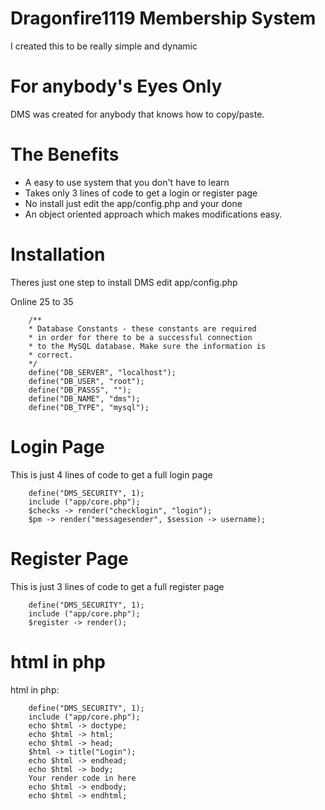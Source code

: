 Dragonfire1119 Membership System
=================================

I created this to be really simple and dynamic

For anybody's Eyes Only
=========================
DMS was created for anybody that knows how to copy/paste.


The Benefits
============
* A easy to use system that you don't have to learn
* Takes only 3 lines of code to get a login or register page
* No install just edit the app/config.php and your done
* An object oriented approach which makes modifications easy.


Installation
============
Theres just one step to install DMS edit app/config.php

Online 25 to 35

		/**
		* Database Constants - these constants are required
		* in order for there to be a successful connection
		* to the MySQL database. Make sure the information is
		* correct.
		*/
		define("DB_SERVER", "localhost");
		define("DB_USER", "root");
		define("DB_PASSS", "");
		define("DB_NAME", "dms");
		define("DB_TYPE", "mysql");


Login Page
=========
This is just 4 lines of code to get a full login page

		define("DMS_SECURITY", 1);
		include ("app/core.php");
		$checks -> render("checklogin", "login");
		$pm -> render("messagesender", $session -> username);
		
Register Page
================
This is just 3 lines of code to get a full register page

        define("DMS_SECURITY", 1);
		include ("app/core.php");
		$register -> render();

html in php
==========
html in php:

		define("DMS_SECURITY", 1);
		include ("app/core.php");
		echo $html -> doctype;
		echo $html -> html;
		echo $html -> head;
		$html -> title("Login");
		echo $html -> endhead;
		echo $html -> body;
		Your render code in here
		echo $html -> endbody;
		echo $html -> endhtml;

